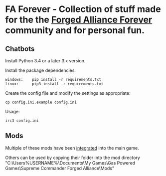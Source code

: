 # FA Forever - Collection of stuff made for the the [Forged Alliance Forever](http://www.faforever.com/) community and for personal fun.

## Chatbots

Install Python 3.4 or a later 3.x version.

Install the package dependencies:

    windows:	pip install -r requirements.txt
    linux:		pip3 install -r requirements.txt

Create the config file and modify the settings as appropriate:

    cp config.ini.example config.ini

Usage:

    irc3 config.ini

## Mods
	
Multiple of these mods have been [integrated](https://github.com/FAForever/fa) into the main game.

Others can be used by copying their folder into the mod directory "C:\Users\%USERNAME%\Documents\My Games\Gas Powered Games\Supreme Commander Forged Alliance\Mods"
